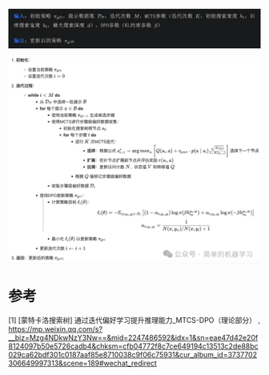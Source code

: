 ![](.02_蒙特卡洛树_DPO_images/算法描述.png)

![](.02_蒙特卡洛树_DPO_images/算法流程.png)

# 参考

[1] [蒙特卡洛搜索树] 通过迭代偏好学习提升推理能力_MTCS-DPO（理论部分）
, https://mp.weixin.qq.com/s?__biz=Mzg4NDkwNzY3Nw==&mid=2247486592&idx=1&sn=eae47d42e20f8124097b50e5726cadb4&chksm=cfb04772f8c7ce649194c13513c2de88bc029ca62bdf301c0187aaf85e8710038c9f06c75931&cur_album_id=3737702306649997313&scene=189#wechat_redirect